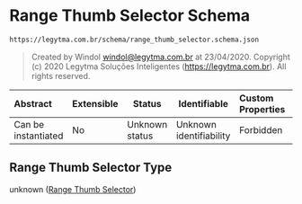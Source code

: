 # Range Thumb Selector Schema

```txt
https://legytma.com.br/schema/range_thumb_selector.schema.json
```




> Created by Windol [windol@legytma.com.br](mailto:windol@legytma.com.br) at 23/04/2020.
> Copyright (c) 2020 Legytma Soluções Inteligentes (<https://legytma.com.br>). All rights reserved.
>

| Abstract            | Extensible | Status         | Identifiable            | Custom Properties | Additional Properties | Access Restrictions | Defined In                                                                                            |
| :------------------ | ---------- | -------------- | ----------------------- | :---------------- | --------------------- | ------------------- | ----------------------------------------------------------------------------------------------------- |
| Can be instantiated | No         | Unknown status | Unknown identifiability | Forbidden         | Allowed               | none                | [range_thumb_selector.schema.json](../schema/range_thumb_selector.schema.json "open original schema") |

## Range Thumb Selector Type

unknown ([Range Thumb Selector](range_thumb_selector.md))
